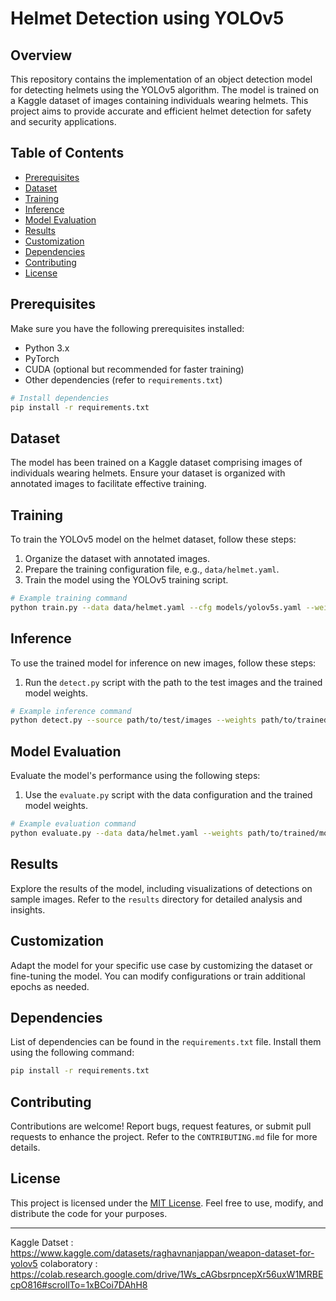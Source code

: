 # Helmet Detection using YOLOv5

## Overview

This repository contains the implementation of an object detection model for detecting helmets using the YOLOv5 algorithm. The model is trained on a Kaggle dataset of images containing individuals wearing helmets. This project aims to provide accurate and efficient helmet detection for safety and security applications.

## Table of Contents

- [Prerequisites](#prerequisites)
- [Dataset](#dataset)
- [Training](#training)
- [Inference](#inference)
- [Model Evaluation](#model-evaluation)
- [Results](#results)
- [Customization](#customization)
- [Dependencies](#dependencies)
- [Contributing](#contributing)
- [License](#license)

## Prerequisites

Make sure you have the following prerequisites installed:

- Python 3.x
- PyTorch
- CUDA (optional but recommended for faster training)
- Other dependencies (refer to `requirements.txt`)

```bash
# Install dependencies
pip install -r requirements.txt
```

## Dataset

The model has been trained on a Kaggle dataset comprising images of individuals wearing helmets. Ensure your dataset is organized with annotated images to facilitate effective training.

## Training

To train the YOLOv5 model on the helmet dataset, follow these steps:

1. Organize the dataset with annotated images.
2. Prepare the training configuration file, e.g., `data/helmet.yaml`.
3. Train the model using the YOLOv5 training script.

```bash
# Example training command
python train.py --data data/helmet.yaml --cfg models/yolov5s.yaml --weights yolov5s.pt
```

## Inference

To use the trained model for inference on new images, follow these steps:

1. Run the `detect.py` script with the path to the test images and the trained model weights.

```bash
# Example inference command
python detect.py --source path/to/test/images --weights path/to/trained/model.pt
```

## Model Evaluation

Evaluate the model's performance using the following steps:

1. Use the `evaluate.py` script with the data configuration and the trained model weights.

```bash
# Example evaluation command
python evaluate.py --data data/helmet.yaml --weights path/to/trained/model.pt
```

## Results

Explore the results of the model, including visualizations of detections on sample images. Refer to the `results` directory for detailed analysis and insights.

## Customization

Adapt the model for your specific use case by customizing the dataset or fine-tuning the model. You can modify configurations or train additional epochs as needed.

## Dependencies

List of dependencies can be found in the `requirements.txt` file. Install them using the following command:

```bash
pip install -r requirements.txt
```

## Contributing

Contributions are welcome! Report bugs, request features, or submit pull requests to enhance the project. Refer to the `CONTRIBUTING.md` file for more details.

## License

This project is licensed under the [MIT License](LICENSE). Feel free to use, modify, and distribute the code for your purposes.

---
Kaggle Datset : https://www.kaggle.com/datasets/raghavnanjappan/weapon-dataset-for-yolov5
colaboratory : https://colab.research.google.com/drive/1Ws_cAGbsrpncepXr56uxW1MRBEcpO816#scrollTo=1xBCoi7DAhH8
